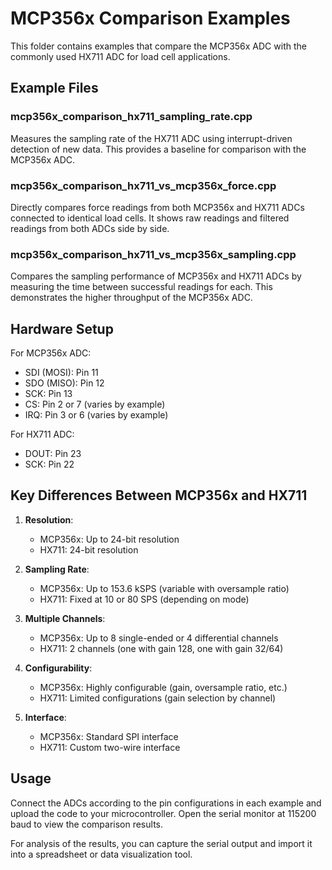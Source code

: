 # MCP356x Comparison Examples

This folder contains examples that compare the MCP356x ADC with the commonly used HX711 ADC for load cell applications.

## Example Files

### mcp356x_comparison_hx711_sampling_rate.cpp
Measures the sampling rate of the HX711 ADC using interrupt-driven detection of new data. This provides a baseline for comparison with the MCP356x ADC.

### mcp356x_comparison_hx711_vs_mcp356x_force.cpp
Directly compares force readings from both MCP356x and HX711 ADCs connected to identical load cells. It shows raw readings and filtered readings from both ADCs side by side.

### mcp356x_comparison_hx711_vs_mcp356x_sampling.cpp
Compares the sampling performance of MCP356x and HX711 ADCs by measuring the time between successful readings for each. This demonstrates the higher throughput of the MCP356x ADC.

## Hardware Setup

For MCP356x ADC:
- SDI (MOSI): Pin 11
- SDO (MISO): Pin 12
- SCK: Pin 13
- CS: Pin 2 or 7 (varies by example)
- IRQ: Pin 3 or 6 (varies by example)

For HX711 ADC:
- DOUT: Pin 23
- SCK: Pin 22

## Key Differences Between MCP356x and HX711

1. **Resolution**:
   - MCP356x: Up to 24-bit resolution
   - HX711: 24-bit resolution

2. **Sampling Rate**:
   - MCP356x: Up to 153.6 kSPS (variable with oversample ratio)
   - HX711: Fixed at 10 or 80 SPS (depending on mode)

3. **Multiple Channels**:
   - MCP356x: Up to 8 single-ended or 4 differential channels
   - HX711: 2 channels (one with gain 128, one with gain 32/64)

4. **Configurability**:
   - MCP356x: Highly configurable (gain, oversample ratio, etc.)
   - HX711: Limited configurations (gain selection by channel)

5. **Interface**:
   - MCP356x: Standard SPI interface
   - HX711: Custom two-wire interface

## Usage

Connect the ADCs according to the pin configurations in each example and upload the code to your microcontroller. Open the serial monitor at 115200 baud to view the comparison results.

For analysis of the results, you can capture the serial output and import it into a spreadsheet or data visualization tool.
